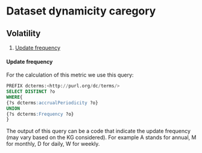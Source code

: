 # Dataset dynamicity caregory

## Volatility
1. [Update frequency](#update-frequency)

#### **Update frequency**
For the calculation of this metric we use this query:
```sql
PREFIX dcterms:<http://purl.org/dc/terms/>
SELECT DISTINCT ?o
WHERE{
{?s dcterms:accrualPeriodicity ?o}
UNION
{?s dcterms:Frequency ?o}
}
```
The output of this query can be a code that indicate the update frequency (may vary based on the KG considered). For example A stands for annual, M for monthly, D for daily, W for weekly.